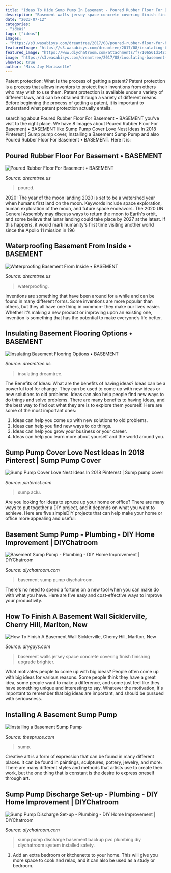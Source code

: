 ```yaml
---
title: "Ideas To Hide Sump Pump In Basement - Poured Rubber Floor For Basement • Basement"
description: "Basement walls jersey space concrete covering finish finishing upgrade brighter"
date: "2023-07-12"
categories:
- "ideas"
tags: ["ideas"]
images:
- "https://s3.wasabisys.com/dreamtree/2017/08/poured-rubber-floor-for-basement-1024x1024.jpg"
featuredImage: "https://s3.wasabisys.com/dreamtree/2017/08/insulating-basement-flooring-options-1024x1024.jpg"
featured_image: "https://www.diychatroom.com/attachments/f7/106561d1421014613t-basement-sump-pump-image.jpg"
image: "https://s3.wasabisys.com/dreamtree/2017/08/insulating-basement-flooring-options-1024x1024.jpg"
ShowToc: true
author: "Miss Joy Morissette"
---
```



Patent protection: What is the process of getting a patent?
Patent protection is a process that allows inventors to protect their inventions from others who may wish to use them. Patent protection is available under a variety of different laws, and can be obtained through a variety of different means. Before beginning the process of getting a patent, it is important to understand what patent protection actually entails.

	

		
searching about Poured Rubber Floor For Basement • BASEMENT you've visit to the right place. We have 8 Images about Poured Rubber Floor For Basement • BASEMENT like Sump Pump Cover Love Nest Ideas In 2018 Pinterest | Sump pump cover, Installing a Basement Sump Pump and also Poured Rubber Floor For Basement • BASEMENT. Here it is:
		
    
## Poured Rubber Floor For Basement • BASEMENT

<img loading=lazy src="https://s3.wasabisys.com/dreamtree/2017/08/poured-rubber-floor-for-basement-1024x1024.jpg" onerror="this.onerror=null;this.src='https://tse1.mm.bing.net/th?id=OIP.Fq3UcbeiVG-z6rxgxZ7pNAHaHa&amp;pid=15.1';" alt="Poured Rubber Floor For Basement • BASEMENT">

_Source: dreamtree.us_

>poured. 

	

2020: The year of the moon landing
2020 is set to be a watershed year when humans first land on the moon. Keywords include space exploration, human exploration of the moon, and future space endeavors. The 2020 UN General Assembly may discuss ways to return the moon to Earth's orbit, and some believe that lunar landing could take place by 2027 at the latest. If this happens, it would mark humanity's first time visiting another world since the Apollo 11 mission in 196
    
## Waterproofing Basement From Inside • BASEMENT

<img loading=lazy src="https://s3.wasabisys.com/dreamtree/2017/08/waterproofing-basement-from-inside-1024x1024.jpg" onerror="this.onerror=null;this.src='https://tse1.mm.bing.net/th?id=OIP.lQqttBfdnszwlmo44xaYdgHaHa&amp;pid=15.1';" alt="Waterproofing Basement From Inside • BASEMENT">

_Source: dreamtree.us_

>waterproofing. 

	

Inventions are something that have been around for a while and can be found in many different forms. Some inventions are more popular than others, but they all have one thing in common- they make our lives easier. Whether it’s making a new product or improving upon an existing one, invention is something that has the potential to make everyone’s life better.

    
## Insulating Basement Flooring Options • BASEMENT

<img loading=lazy src="https://s3.wasabisys.com/dreamtree/2017/08/insulating-basement-flooring-options-1024x1024.jpg" onerror="this.onerror=null;this.src='https://tse4.mm.bing.net/th?id=OIP.VUcVpPaaihg1bRX_ugwFYwHaHa&amp;pid=15.1';" alt="Insulating Basement Flooring Options • BASEMENT">

_Source: dreamtree.us_

>insulating dreamtree. 

	

The Benefits of Ideas: What are the benefits of having ideas?
Ideas can be a powerful tool for change. They can be used to come up with new ideas or new solutions to old problems. Ideas can also help people find new ways to do things and solve problems. There are many benefits to having ideas, and the best way to find out what they are is to explore them yourself. Here are some of the most important ones: 
1. Ideas can help you come up with new solutions to old problems.
2. Ideas can help you find new ways to do things.
3. Ideas can help you grow your business or your career.
4. Ideas can help you learn more about yourself and the world around you.

    
## Sump Pump Cover Love Nest Ideas In 2018 Pinterest | Sump Pump Cover

<img loading=lazy src="https://i.pinimg.com/736x/c7/2d/8c/c72d8cc1a75294c3fdb3a4aa6b2cb23e.jpg" onerror="this.onerror=null;this.src='https://tse3.mm.bing.net/th?id=OIP.gT0iA4kd-ootYcHtKZBUDQHaLF&amp;pid=15.1';" alt="Sump Pump Cover Love Nest Ideas In 2018 Pinterest | Sump pump cover">

_Source: pinterest.com_

>sump aclu. 

	

Are you looking for ideas to spruce up your home or office? There are many ways to put together a DIY project, and it depends on what you want to achieve. Here are five simpleDIY projects that can help make your home or office more appealing and useful:

    
## Basement Sump Pump - Plumbing - DIY Home Improvement | DIYChatroom

<img loading=lazy src="https://www.diychatroom.com/attachments/f7/106561d1421014613t-basement-sump-pump-image.jpg" onerror="this.onerror=null;this.src='https://tse1.mm.bing.net/th?id=OIP.iBQ45on4Za2lKQkb7cuPRwAAAA&amp;pid=15.1';" alt="Basement Sump Pump - Plumbing - DIY Home Improvement | DIYChatroom">

_Source: diychatroom.com_

>basement sump pump diychatroom. 

	

There's no need to spend a fortune on a new tool when you can make do with what you have. Here are five easy and cost-effective ways to improve your productivity.

    
## How To Finish A Basement Wall Sicklerville, Cherry Hill, Marlton, New

<img loading=lazy src="https://www.dryguys.com/core/images/waterproofing/products/walls/basement-wall-panels-lg.jpg" onerror="this.onerror=null;this.src='https://tse3.mm.bing.net/th?id=OIP.pQFh81mI-FD6G_LO5I2pQQHaFj&amp;pid=15.1';" alt="How To Finish A Basement Wall Sicklerville, Cherry Hill, Marlton, New">

_Source: dryguys.com_

>basement walls jersey space concrete covering finish finishing upgrade brighter. 

	

What motivates people to come up with big ideas?
People often come up with big ideas for various reasons. Some people think they have a great idea, some people want to make a difference, and some just feel like they have something unique and interesting to say. Whatever the motivation, it's important to remember that big ideas are important, and should be pursued with seriousness.

    
## Installing A Basement Sump Pump

<img loading=lazy src="https://www.thespruce.com/thmb/6watSXTO0akfzrxpVkWBd-D4kHI=/2000x1334/filters:fill(auto,1)/how-to-install-sump-pumps-1398056-hero-abd3b18a98ce46559bed3cd99054963f.jpg" onerror="this.onerror=null;this.src='https://tse2.mm.bing.net/th?id=OIP.q6mLu7LyYWX6Xeam52VDOwHaE8&amp;pid=15.1';" alt="Installing a Basement Sump Pump">

_Source: thespruce.com_

>sump. 

	

Creative art is a form of expression that can be found in many different places. It can be found in paintings, sculptures, pottery, jewelry, and more. There are many different styles and methods that artists use to create their work, but the one thing that is constant is the desire to express oneself through art.

    
## Sump Pump Discharge Set-up - Plumbing - DIY Home Improvement | DIYChatroom

<img loading=lazy src="https://www.diychatroom.com/attachments/f7/46489d1330212063-sump-pump-discharge-set-up-phpysjmhdpm.jpg" onerror="this.onerror=null;this.src='https://tse3.mm.bing.net/th?id=OIP.uy9k_Ms5io-vnCxgNdOY7gAAAA&amp;pid=15.1';" alt="Sump Pump Discharge Set-up - Plumbing - DIY Home Improvement | DIYChatroom">

_Source: diychatroom.com_

>sump pump discharge basement backup pvc plumbing diy diychatroom system installed safety. 

	

1. Add an extra bedroom or kitchenette to your home. This will give you more space to cook and relax, and it can also be used as a study or bedroom. 

